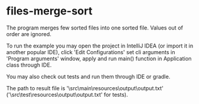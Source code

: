 # files-merge-sort

The program merges few sorted files into one sorted file.
Values out of order are ignored.

To run the example you may open the project in IntelliJ IDEA
(or import it in another popular IDE), click 'Edit Configurations'
set cli arguments in 'Program arguments' window, apply and 
run main() function in Application class through IDE.

You may also check out tests and run them through IDE or gradle.

The path to result file is '<you project dir>\src\main\resources\output\output.txt'
('<you project dir>\src\test\resources\output\output.txt' for tests).